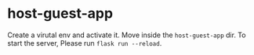 # host-guest-app
Create a virutal env and activate it. 
Move inside the `host-guest-app` dir.
To start the server, Please run `flask run --reload`.
